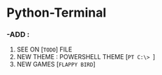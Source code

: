 # Python-Terminal
### -ADD :
1. SEE ON [`TODO`] FILE
2. NEW THEME : POWERSHELL THEME [`PT C:\> `] 
3. NEW GAMES [`FLAPPY BIRD`]
